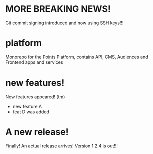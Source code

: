 # MORE BREAKING NEWS!
Git commit signing introduced and now using SSH keys!!!

# platform
Monorepo for the Points Platform, contains API, CMS, Audiences and Frontend apps and services

# new features!
New features appeared! (tm)

- new feature A
- feat D was added

# A new release!
Finally! An actual release arrives! Version 1.2.4 is out!!!
